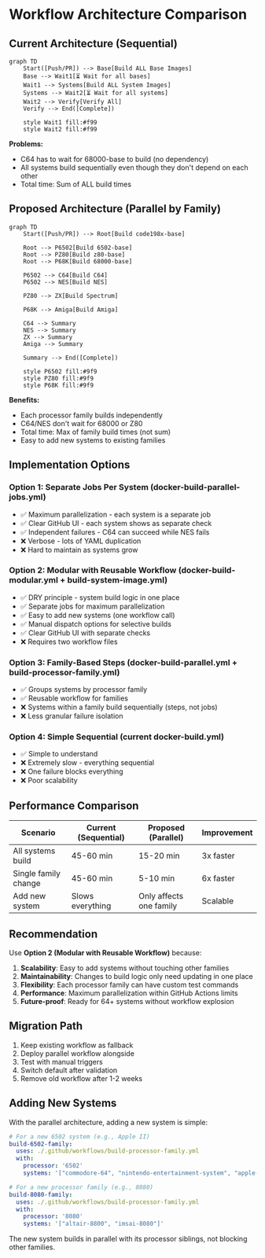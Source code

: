 # Workflow Architecture Comparison

## Current Architecture (Sequential)

```mermaid
graph TD
    Start([Push/PR]) --> Base[Build ALL Base Images]
    Base --> Wait1[⏳ Wait for all bases]
    Wait1 --> Systems[Build ALL System Images]
    Systems --> Wait2[⏳ Wait for all systems]
    Wait2 --> Verify[Verify All]
    Verify --> End([Complete])

    style Wait1 fill:#f99
    style Wait2 fill:#f99
```

**Problems:**
- C64 has to wait for 68000-base to build (no dependency)
- All systems build sequentially even though they don't depend on each other
- Total time: Sum of ALL build times

## Proposed Architecture (Parallel by Family)

```mermaid
graph TD
    Start([Push/PR]) --> Root[Build code198x-base]

    Root --> P6502[Build 6502-base]
    Root --> PZ80[Build z80-base]
    Root --> P68K[Build 68000-base]

    P6502 --> C64[Build C64]
    P6502 --> NES[Build NES]

    PZ80 --> ZX[Build Spectrum]

    P68K --> Amiga[Build Amiga]

    C64 --> Summary
    NES --> Summary
    ZX --> Summary
    Amiga --> Summary

    Summary --> End([Complete])

    style P6502 fill:#9f9
    style PZ80 fill:#9f9
    style P68K fill:#9f9
```

**Benefits:**
- Each processor family builds independently
- C64/NES don't wait for 68000 or Z80
- Total time: Max of family build times (not sum)
- Easy to add new systems to existing families

## Implementation Options

### Option 1: Separate Jobs Per System (docker-build-parallel-jobs.yml)
- ✅ Maximum parallelization - each system is a separate job
- ✅ Clear GitHub UI - each system shows as separate check
- ✅ Independent failures - C64 can succeed while NES fails
- ❌ Verbose - lots of YAML duplication
- ❌ Hard to maintain as systems grow

### Option 2: Modular with Reusable Workflow (docker-build-modular.yml + build-system-image.yml)
- ✅ DRY principle - system build logic in one place
- ✅ Separate jobs for maximum parallelization
- ✅ Easy to add new systems (one workflow call)
- ✅ Manual dispatch options for selective builds
- ✅ Clear GitHub UI with separate checks
- ❌ Requires two workflow files

### Option 3: Family-Based Steps (docker-build-parallel.yml + build-processor-family.yml)
- ✅ Groups systems by processor family
- ✅ Reusable workflow for families
- ❌ Systems within a family build sequentially (steps, not jobs)
- ❌ Less granular failure isolation

### Option 4: Simple Sequential (current docker-build.yml)
- ✅ Simple to understand
- ❌ Extremely slow - everything sequential
- ❌ One failure blocks everything
- ❌ Poor scalability

## Performance Comparison

| Scenario | Current (Sequential) | Proposed (Parallel) | Improvement |
|----------|---------------------|--------------------|--------------|
| All systems build | 45-60 min | 15-20 min | 3x faster |
| Single family change | 45-60 min | 5-10 min | 6x faster |
| Add new system | Slows everything | Only affects one family | Scalable |

## Recommendation

Use **Option 2 (Modular with Reusable Workflow)** because:
1. **Scalability**: Easy to add systems without touching other families
2. **Maintainability**: Changes to build logic only need updating in one place
3. **Flexibility**: Each processor family can have custom test commands
4. **Performance**: Maximum parallelization within GitHub Actions limits
5. **Future-proof**: Ready for 64+ systems without workflow explosion

## Migration Path

1. Keep existing workflow as fallback
2. Deploy parallel workflow alongside
3. Test with manual triggers
4. Switch default after validation
5. Remove old workflow after 1-2 weeks

## Adding New Systems

With the parallel architecture, adding a new system is simple:

```yaml
# For a new 6502 system (e.g., Apple II)
build-6502-family:
  uses: ./.github/workflows/build-processor-family.yml
  with:
    processor: '6502'
    systems: '["commodore-64", "nintendo-entertainment-system", "apple-ii"]'

# For a new processor family (e.g., 8080)
build-8080-family:
  uses: ./.github/workflows/build-processor-family.yml
  with:
    processor: '8080'
    systems: '["altair-8800", "imsai-8080"]'
```

The new system builds in parallel with its processor siblings, not blocking other families.
